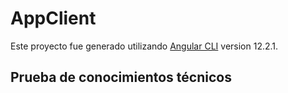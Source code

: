 # AppClient

Este proyecto fue generado utilizando [Angular CLI](https://github.com/angular/angular-cli) version 12.2.1.

## Prueba de conocimientos técnicos 